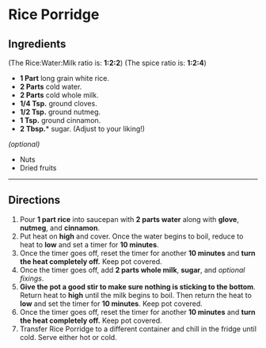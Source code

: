# Rice Porridge

## Ingredients

(The Rice:Water:Milk ratio is: **1:2:2**)
(The spice ratio is: **1:2:4**)

* **1 Part** long grain white rice.
* **2 Parts** cold water.
* **2 Parts** cold whole milk.
* **1/4 Tsp.** ground cloves.
* **1/2 Tsp.** ground nutmeg.
* **1 Tsp.** ground cinnamon.
* **2 Tbsp.*** sugar. (Adjust to your liking!)

*(optional)*
* Nuts
* Dried fruits

---

## Directions

1. Pour **1 part rice** into saucepan with **2 parts water** along with **glove**, **nutmeg**, and **cinnamon**. 
1. Put heat on **high** and cover. Once the water begins to boil, reduce to heat to **low** and set a timer for **10 minutes**.
1. Once the timer goes off, reset the timer for another **10 minutes** and **turn the heat completely off.** Keep pot covered.
1. Once the timer goes off, add **2 parts whole milk**, **sugar**, and *optional fixings*. 
1. **Give the pot a good stir to make sure nothing is sticking to the bottom**. Return heat to **high** until the milk begins to boil. Then return the heat to **low** and set the timer for **10 minutes**. Keep pot covered.
1. Once the timer goes off, reset the timer for another **10 minutes** and **turn the heat completely off.** Keep pot covered.
1. Transfer Rice Porridge to a different container and chill in the fridge until cold. Serve either hot or cold.

